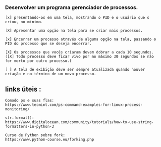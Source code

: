### Desenvolver um programa gerenciador de processos.

	[x] presentando-os em uma tela, mostrando o PID e o usuário que o criou, no mínimo.

	[X] Apresentar uma opção na tela para se criar mais processos.

	[x] Encerrar um processo através de alguma opção na tela, passando o PID do processo que se deseja encerrar.

	[X] Os processos que vocês criaram devem dobrar a cada 10 segundos.
	([X] Todo processo deve ficar vivo por no máximo 30 segundos se não for morto por outro processo.)

	[ ] A tela de exibição deve ser sempre atualizada quando houver criação e no término de um novo processo.


## links úteis :
	
	Comodo ps e suas flas:
	https://www.tecmint.com/ps-command-examples-for-linux-process-monitoring/

	str.format():
	https://www.digitalocean.com/community/tutorials/how-to-use-string-formatters-in-python-3
	
	Curso de Python sobre fork:
	https://www.python-course.eu/forking.php

